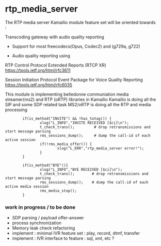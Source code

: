 # rtp_media_server
The RTP media server Kamailio module feature set will be oriented towards :

Transcoding gateway with audio quality reporting

- Support for most freecodecs(Opus, Codec2) and (g729a, g722)

- Audio quality reporting using 

RTP Control Protocol Extended Reports (RTCP XR)
https://tools.ietf.org/html/rfc3611

Session Initiation Protocol Event Package for Voice Quality Reporting
https://tools.ietf.org/html/rfc6035



This module is implementing belledonne communiation media streamer(ms2) and RTP (oRTP) libraries in Kamailio
Kamailio is doing all the SIP and some SDP related task
MS2/oRTP is doing all the RTP and media processing

```
        if(is_method("INVITE") && !has_totag()) {
                xlog("L_INFO","INVITE RECEIVED [$ci]\n");
                t_check_trans();         # drop retransmissions and start message parsing
                rms_sessions_dump();     # dump the call-id of each active session
                if(!rms_media_offer()) {
                        xlog("L_ERR","rtp_media_server error!");
                }
        }

        if(is_method("BYE")){
                xlog("L_INFO","BYE RECEIVED [$ci]\n");
                t_check_trans();        # drop retransmissions and start message parsing
                rms_sessions_dump();    # dump the call-id of each active media session
                rms_media_stop();
        }
```

### work in progress / to be done

- SDP parsing / payload offer-answer
- process synchronization
- Memory leak check refactoring
- implement : minimal IVR feature set : play, record, dtmf, transfer
- implement : IVR interface to feature : sql, xml, etc ?

#
